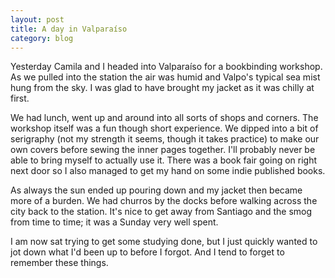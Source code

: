 ```yaml
---
layout: post
title: A day in Valparaíso
category: blog
---
```


Yesterday Camila and I headed into Valparaíso for a bookbinding workshop. As we pulled into the station the air was humid and Valpo's typical sea mist hung from the sky. I was glad to have brought my jacket as it was chilly at first.

We had lunch, went up and around into all sorts of shops and corners. The workshop itself was a fun though short experience. We dipped into a bit of serigraphy (not my strength it seems, though it takes practice) to make our own covers before sewing the inner pages together. I'll probably never be able to bring myself to actually use it. There was a book fair going on right next door so I also managed to get my hand on some indie published books.

As always the sun ended up pouring down and my jacket then became more of a burden. We had churros by the docks before walking across the city back to the station. It's nice to get away from Santiago and the smog from time to time; it was a Sunday very well spent.

I am now sat trying to get some studying done, but I just quickly wanted to jot down what I'd been up to before I forgot. And I tend to forget to remember these things.
